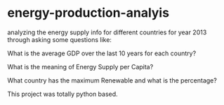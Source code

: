 # energy-production-analyis

analyzing the energy supply info for different countries for year 2013 through asking some questions like:

What is the average GDP over the last 10 years for each country?

What is the meaning of Energy Supply per Capita?

What country has the maximum Renewable and what is the percentage?

This project was totally python based.
